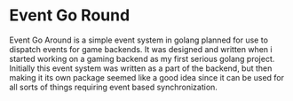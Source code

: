 # Event Go Round

Event Go Around is a simple event system in golang planned for use to dispatch events for game backends. It was designed and written when i started working on a gaming backend as my first serious golang project. Initially this event system was written as a part of the backend, but then making it its own package seemed like a good idea since it can be used for all sorts of things requiring event based synchronization.
